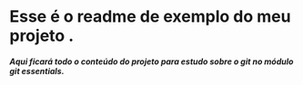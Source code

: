 # Esse é o readme de exemplo do meu projeto .
##### Aqui ficará todo o conteúdo do projeto para estudo sobre o git no módulo git essentials.